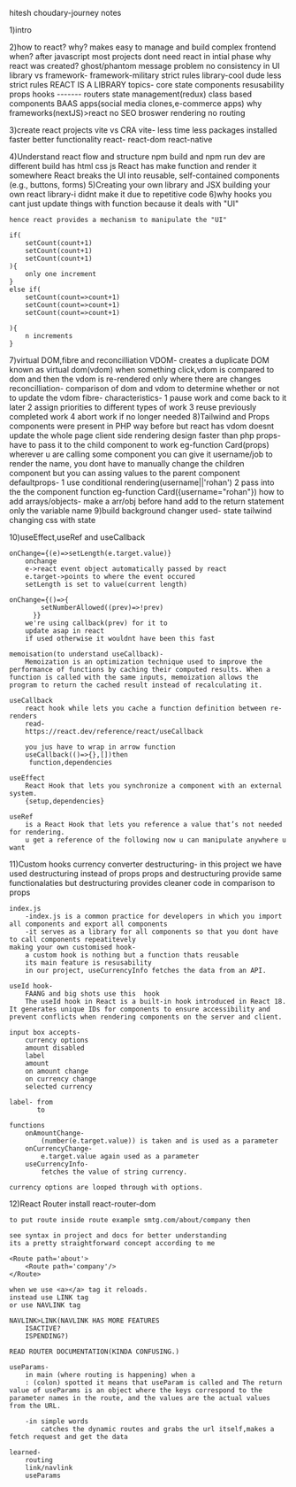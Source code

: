 hitesh choudary-journey notes

1)intro

2)how to react?
    why?
        makes easy to manage and build complex frontend
    when?
        after javascript
        most projects dont need react in intial phase
    why react was created?
        ghost/phantom message problem
        no consistency in UI
    library vs framework-
        framework-military strict rules
        library-cool dude less strict rules
        REACT IS A LIBRARY
    topics-
        core state
        components resusability
        props
        hooks
        -------
        routers
        state management(redux)
        class based components
        BAAS apps(social media clones,e-commerce apps)
        why frameworks(nextJS)>react
            no SEO
            broswer rendering
            no routing
        
3)create react projects
    vite vs CRA
        vite- less time
              less packages installed
              faster
              better functionality
    react-
        react-dom
        react-native
        
4)Understand react flow and structure
    npm build and npm run dev are different
    build has
        html
        css 
        js
    React has
        make function and render it somewhere
        React breaks the UI into reusable, self-contained components (e.g., buttons, forms)
5)Creating your own library and JSX
    building your own react library-i didnt make it due to repetitive code
6)why hooks
    you cant just update things with function
    because it deals with "UI"

    hence react provides a mechanism to manipulate the "UI"

    if(
        setCount(count+1)
        setCount(count+1)
        setCount(count+1)
    ){
        only one increment
    }
    else if(
        setCount(count=>count+1)
        setCount(count=>count+1)
        setCount(count=>count+1)

    ){
        n increments
    }

7)virtual DOM,fibre and reconcilliation
    VDOM-
        creates a duplicate DOM known as virtual dom(vdom)
        when something click,vdom is compared to dom and then the vdom is re-rendered only where there are changes
    reconcilliation-
        comparison of dom and vdom to determine whether or not to update the vdom
    fibre-
        characteristics-
            1 pause work and come back to it later
            2 assign priorities to different types of work
            3 reuse previously completed work
            4 abort work if no longer needed
8)Tailwind and Props
    components were present in PHP way before
    but react has
        vdom
        doesnt update the whole page
        client side rendering design
        faster than php
    props- have to pass it to the child component to work eg-function Card(props)
        wherever u are calling some component you can give it username/job to render the name, you dont have to manually change the children component but you can assing values to the parent component
        defaultprops-
            1 use conditional rendering(username||'rohan')
            2 pass into the the component function eg-function Card({username="rohan"})
    how to add arrays/objects-
        make a arr/obj before hand
        add to the return statement only the variable name
9)build background changer
    used-
        state
        tailwind
        changing css with state

10)useEffect,useRef and useCallback
    
    onChange={(e)=>setLength(e.target.value)}
        onchange
        e->react event object automatically passed by react
        e.target->points to where the event occured
        setLength is set to value(current length)
    
    onChange={()=>{
            setNumberAllowed((prev)=>!prev)
          }}
        we're using callback(prev) for it to
        update asap in react 
        if used otherwise it wouldnt have been this fast
    
    memoisation(to understand useCallback)- 
        Memoization is an optimization technique used to improve the performance of functions by caching their computed results. When a function is called with the same inputs, memoization allows the program to return the cached result instead of recalculating it.

    useCallback
        react hook while lets you cache a function definition between re-renders
        read-
        https://react.dev/reference/react/useCallback

        you jus have to wrap in arrow function 
        useCallback(()=>{},[])then
         function,dependencies

    useEffect
        React Hook that lets you synchronize a component with an external system.
        {setup,dependencies}

    useRef
        is a React Hook that lets you reference a value that’s not needed for rendering.
        u get a reference of the following now u can manipulate anywhere u want
        
11)Custom hooks
    currency converter 
        destructuring-
            in this project we have used destructuring instead of props
            props and destructuring provide same functionalaties
            but destructuring provides cleaner code in comparison to props

    index.js
        -index.js is a common practice for developers in which you import all components and export all components 
        -it serves as a library for all components so that you dont have to call components repeatitevely
    making your own customised hook-
        a custom hook is nothing but a function thats reusable
        its main feature is resusability
        in our project, useCurrencyInfo fetches the data from an API.

    useId hook-
        FAANG and big shots use this  hook
        The useId hook in React is a built-in hook introduced in React 18. It generates unique IDs for components to ensure accessibility and prevent conflicts when rendering components on the server and client.

    input box accepts-  
        currency options
        amount disabled
        label
        amount
        on amount change
        on currency change
        selected currency 
    
    label- from
           to
    
    functions 
        onAmountChange-
            (number(e.target.value)) is taken and is used as a parameter
        onCurrencyChange-
            e.target.value again used as a parameter
        useCurrencyInfo-
            fetches the value of string currency.
            
    currency options are looped through with options.

12)React Router
    install react-router-dom

    to put route inside route example smtg.com/about/company then

    see syntax in project and docs for better understanding
    its a pretty straightforward concept according to me

    <Route path='about'>
        <Route path='company'/>
    </Route>

    when we use <a></a> tag it reloads.
    instead use LINK tag
    or use NAVLINK tag

    NAVLINK>LINK(NAVLINK HAS MORE FEATURES
        ISACTIVE?
        ISPENDING?)

    READ ROUTER DOCUMENTATION(KINDA CONFUSING.)

    useParams-
        in main (where routing is happening) when a 
        : (colon) spotted it means that useParam is called and The return value of useParams is an object where the keys correspond to the parameter names in the route, and the values are the actual values from the URL.

        -in simple words
            catches the dynamic routes and grabs the url itself,makes a fetch request and get the data

    learned-
        routing
        link/navlink
        useParams
